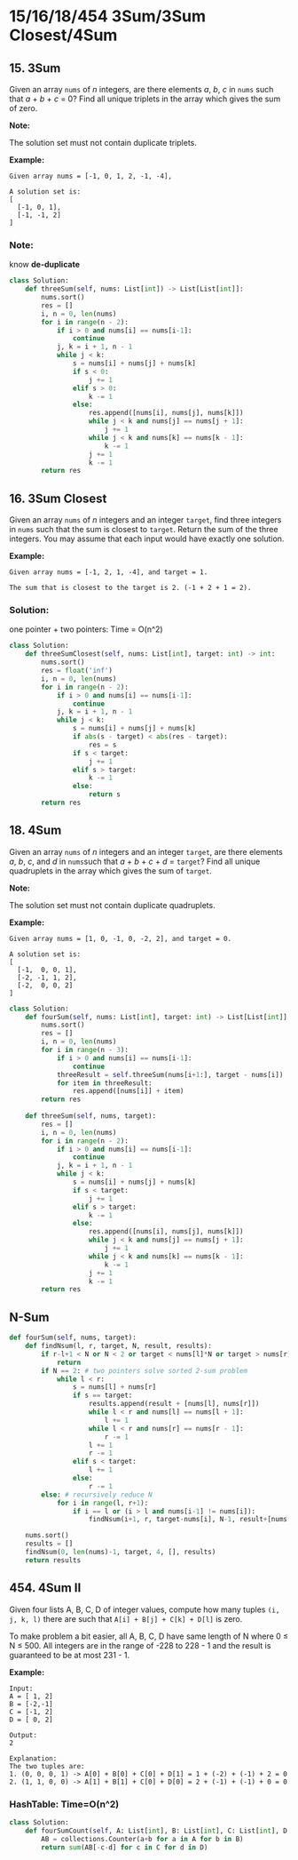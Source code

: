 # 15/16/18/454 3Sum/3Sum Closest/4Sum

## 15. 3Sum

Given an array `nums` of _n_ integers, are there elements _a_, _b_, _c_ in `nums` such that _a_ + _b_ + _c_ = 0? Find all unique triplets in the array which gives the sum of zero.

**Note:**

The solution set must not contain duplicate triplets.

**Example:**

```text
Given array nums = [-1, 0, 1, 2, -1, -4],

A solution set is:
[
  [-1, 0, 1],
  [-1, -1, 2]
]
```

### Note:

know **de-duplicate**

```python
class Solution:
    def threeSum(self, nums: List[int]) -> List[List[int]]:
        nums.sort()
        res = []
        i, n = 0, len(nums)
        for i in range(n - 2):
            if i > 0 and nums[i] == nums[i-1]:
                continue
            j, k = i + 1, n - 1
            while j < k:
                s = nums[i] + nums[j] + nums[k]
                if s < 0:
                    j += 1
                elif s > 0:
                    k -= 1
                else:
                    res.append([nums[i], nums[j], nums[k]])
                    while j < k and nums[j] == nums[j + 1]:
                        j += 1
                    while j < k and nums[k] == nums[k - 1]:
                        k -= 1
                    j += 1
                    k -= 1
        return res
```

## 16. 3Sum Closest

Given an array `nums` of _n_ integers and an integer `target`, find three integers in `nums` such that the sum is closest to `target`. Return the sum of the three integers. You may assume that each input would have exactly one solution.

**Example:**

```text
Given array nums = [-1, 2, 1, -4], and target = 1.

The sum that is closest to the target is 2. (-1 + 2 + 1 = 2).
```

### Solution:

one pointer + two pointers: Time = O\(n^2\)

```python
class Solution:
    def threeSumClosest(self, nums: List[int], target: int) -> int:
        nums.sort()
        res = float('inf')
        i, n = 0, len(nums)
        for i in range(n - 2):
            if i > 0 and nums[i] == nums[i-1]:
                continue
            j, k = i + 1, n - 1
            while j < k:   
                s = nums[i] + nums[j] + nums[k]
                if abs(s - target) < abs(res - target):
                    res = s
                if s < target:
                    j += 1
                elif s > target:
                    k -= 1
                else:
                    return s            
        return res
```

## 18. 4Sum

Given an array `nums` of _n_ integers and an integer `target`, are there elements _a_, _b_, _c_, and _d_ in `nums`such that _a_ + _b_ + _c_ + _d_ = `target`? Find all unique quadruplets in the array which gives the sum of `target`.

**Note:**

The solution set must not contain duplicate quadruplets.

**Example:**

```text
Given array nums = [1, 0, -1, 0, -2, 2], and target = 0.

A solution set is:
[
  [-1,  0, 0, 1],
  [-2, -1, 1, 2],
  [-2,  0, 0, 2]
]
```

```python
class Solution:
    def fourSum(self, nums: List[int], target: int) -> List[List[int]]:
        nums.sort()
        res = []
        i, n = 0, len(nums)
        for i in range(n - 3):
            if i > 0 and nums[i] == nums[i-1]:
                continue
            threeResult = self.threeSum(nums[i+1:], target - nums[i])
            for item in threeResult:
                res.append([nums[i]] + item)
        return res
        
    def threeSum(self, nums, target):   
        res = []
        i, n = 0, len(nums)
        for i in range(n - 2):
            if i > 0 and nums[i] == nums[i-1]:
                continue
            j, k = i + 1, n - 1
            while j < k:
                s = nums[i] + nums[j] + nums[k]
                if s < target:
                    j += 1
                elif s > target:
                    k -= 1
                else:
                    res.append([nums[i], nums[j], nums[k]])
                    while j < k and nums[j] == nums[j + 1]:
                        j += 1
                    while j < k and nums[k] == nums[k - 1]:
                        k -= 1
                    j += 1
                    k -= 1
        return res
```

## N-Sum

```python
def fourSum(self, nums, target):
    def findNsum(l, r, target, N, result, results):
        if r-l+1 < N or N < 2 or target < nums[l]*N or target > nums[r]*N:  # early termination
            return
        if N == 2: # two pointers solve sorted 2-sum problem
            while l < r:
                s = nums[l] + nums[r]
                if s == target:
                    results.append(result + [nums[l], nums[r]])
                    while l < r and nums[l] == nums[l + 1]:
                        l += 1
                    while l < r and nums[r] == nums[r - 1]:
                        r -= 1
                    l += 1
                    r -= 1
                elif s < target:
                    l += 1
                else:
                    r -= 1
        else: # recursively reduce N
            for i in range(l, r+1):
                if i == l or (i > l and nums[i-1] != nums[i]):
                    findNsum(i+1, r, target-nums[i], N-1, result+[nums[i]], results)

    nums.sort()
    results = []
    findNsum(0, len(nums)-1, target, 4, [], results)
    return results
```

## 454. 4Sum II

Given four lists A, B, C, D of integer values, compute how many tuples `(i, j, k, l)` there are such that `A[i] + B[j] + C[k] + D[l]` is zero.

To make problem a bit easier, all A, B, C, D have same length of N where 0 ≤ N ≤ 500. All integers are in the range of -228 to 228 - 1 and the result is guaranteed to be at most 231 - 1.

**Example:**

```text
Input:
A = [ 1, 2]
B = [-2,-1]
C = [-1, 2]
D = [ 0, 2]

Output:
2

Explanation:
The two tuples are:
1. (0, 0, 0, 1) -> A[0] + B[0] + C[0] + D[1] = 1 + (-2) + (-1) + 2 = 0
2. (1, 1, 0, 0) -> A[1] + B[1] + C[0] + D[0] = 2 + (-1) + (-1) + 0 = 0
```

### HashTable: Time=O\(n^2\)

```python
class Solution:
    def fourSumCount(self, A: List[int], B: List[int], C: List[int], D: List[int]) -> int:
        AB = collections.Counter(a+b for a in A for b in B)
        return sum(AB[-c-d] for c in C for d in D)
```

